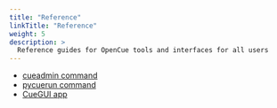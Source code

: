 ```yaml
---
title: "Reference"
linkTitle: "Reference"
weight: 5
description: >
  Reference guides for OpenCue tools and interfaces for all users
---
```


*   [cueadmin command](/docs/reference/commands/cueadmin)
*   [pycuerun command](/docs/reference/commands/pycuerun)
*   [CueGUI app](/docs/reference/cuegui-app)
